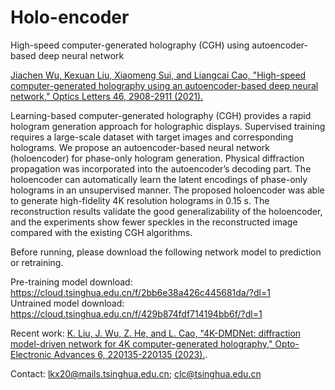 # Holo-encoder
High-speed computer-generated holography (CGH) using autoencoder-based deep neural network


[Jiachen Wu, Kexuan Liu, Xiaomeng Sui, and Liangcai Cao, "High-speed computer-generated holography using an autoencoder-based deep neural network," Optics Letters 46, 2908-2911 (2021).](https://doi.org/10.1364/OL.425485)

Learning-based computer-generated holography (CGH) provides a rapid hologram generation approach for holographic displays. Supervised training requires a large-scale dataset with target images and corresponding holograms. We propose an autoencoder-based neural network (holoencoder) for phase-only hologram generation. Physical diffraction propagation was incorporated into the autoencoder’s decoding part. The holoencoder can automatically learn the latent encodings of phase-only holograms in an unsupervised manner. The proposed holoencoder was able to generate high-fidelity 4K resolution holograms in 0.15 s. The reconstruction results validate the good generalizability of the holoencoder, and the experiments show fewer speckles in the reconstructed image compared with the existing CGH algorithms.


Before running, please download the following network model to prediction or retraining.   

Pre-training model download: https://cloud.tsinghua.edu.cn/f/2bb6e38a426c445681da/?dl=1   
Untrained model download: https://cloud.tsinghua.edu.cn/f/429b874fdf714194bb6f/?dl=1

Recent work: [K. Liu, J. Wu, Z. He, and L. Cao, "4K-DMDNet: diffraction model-driven network for 4K computer-generated holography," Opto-Electronic Advances 6, 220135-220135 (2023).](https://www.oejournal.org/article/doi/10.29026/oea.2023.220135).

Contact:
lkx20@mails.tsinghua.edu.cn;
clc@tsinghua.edu.cn
